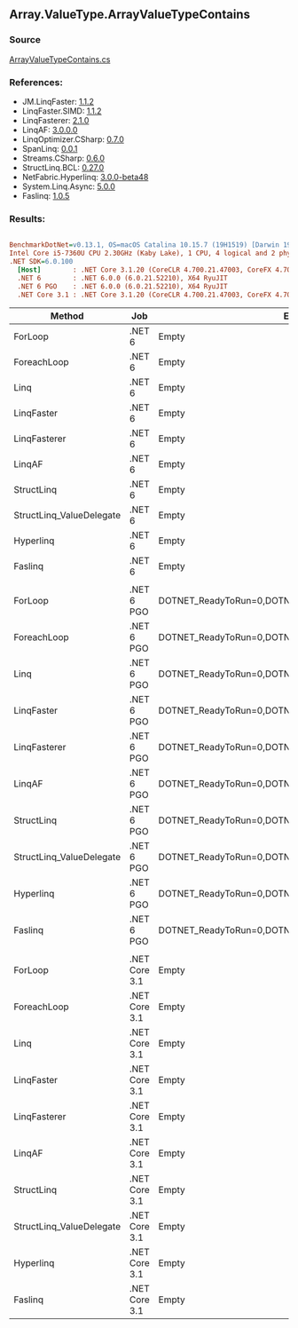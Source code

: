 ﻿## Array.ValueType.ArrayValueTypeContains

### Source
[ArrayValueTypeContains.cs](../LinqBenchmarks/Array/ValueType/ArrayValueTypeContains.cs)

### References:
- JM.LinqFaster: [1.1.2](https://www.nuget.org/packages/JM.LinqFaster/1.1.2)
- LinqFaster.SIMD: [1.1.2](https://www.nuget.org/packages/LinqFaster.SIMD/1.0.3)
- LinqFasterer: [2.1.0](https://www.nuget.org/packages/LinqFasterer/2.1.0)
- LinqAF: [3.0.0.0](https://www.nuget.org/packages/LinqAF/3.0.0.0)
- LinqOptimizer.CSharp: [0.7.0](https://www.nuget.org/packages/LinqOptimizer.CSharp/0.7.0)
- SpanLinq: [0.0.1](https://www.nuget.org/packages/SpanLinq/0.0.1)
- Streams.CSharp: [0.6.0](https://www.nuget.org/packages/Streams.CSharp/0.6.0)
- StructLinq.BCL: [0.27.0](https://www.nuget.org/packages/StructLinq/0.27.0)
- NetFabric.Hyperlinq: [3.0.0-beta48](https://www.nuget.org/packages/NetFabric.Hyperlinq/3.0.0-beta48)
- System.Linq.Async: [5.0.0](https://www.nuget.org/packages/System.Linq.Async/5.0.0)
- Faslinq: [1.0.5](https://www.nuget.org/packages/Faslinq/1.0.5)

### Results:
``` ini

BenchmarkDotNet=v0.13.1, OS=macOS Catalina 10.15.7 (19H1519) [Darwin 19.6.0]
Intel Core i5-7360U CPU 2.30GHz (Kaby Lake), 1 CPU, 4 logical and 2 physical cores
.NET SDK=6.0.100
  [Host]        : .NET Core 3.1.20 (CoreCLR 4.700.21.47003, CoreFX 4.700.21.47101), X64 RyuJIT
  .NET 6        : .NET 6.0.0 (6.0.21.52210), X64 RyuJIT
  .NET 6 PGO    : .NET 6.0.0 (6.0.21.52210), X64 RyuJIT
  .NET Core 3.1 : .NET Core 3.1.20 (CoreCLR 4.700.21.47003, CoreFX 4.700.21.47101), X64 RyuJIT


```
|                   Method |           Job |                                                EnvironmentVariables |       Runtime | Count |     Mean |   Error |  StdDev |        Ratio | RatioSD |  Gen 0 | Allocated |
|------------------------- |-------------- |-------------------------------------------------------------------- |-------------- |------ |---------:|--------:|--------:|-------------:|--------:|-------:|----------:|
|                  ForLoop |        .NET 6 |                                                               Empty |      .NET 6.0 |   100 | 494.1 ns | 0.80 ns | 0.71 ns |     baseline |         |      - |         - |
|              ForeachLoop |        .NET 6 |                                                               Empty |      .NET 6.0 |   100 | 492.0 ns | 0.36 ns | 0.28 ns | 1.00x faster |   0.00x |      - |         - |
|                     Linq |        .NET 6 |                                                               Empty |      .NET 6.0 |   100 | 237.8 ns | 0.22 ns | 0.19 ns | 2.08x faster |   0.00x |      - |         - |
|               LinqFaster |        .NET 6 |                                                               Empty |      .NET 6.0 |   100 | 235.9 ns | 0.27 ns | 0.24 ns | 2.09x faster |   0.00x |      - |         - |
|             LinqFasterer |        .NET 6 |                                                               Empty |      .NET 6.0 |   100 | 236.3 ns | 0.58 ns | 0.51 ns | 2.09x faster |   0.01x |      - |         - |
|                   LinqAF |        .NET 6 |                                                               Empty |      .NET 6.0 |   100 | 243.5 ns | 0.15 ns | 0.13 ns | 2.03x faster |   0.00x |      - |         - |
|               StructLinq |        .NET 6 |                                                               Empty |      .NET 6.0 |   100 | 606.8 ns | 0.52 ns | 0.44 ns | 1.23x slower |   0.00x | 0.0153 |      32 B |
| StructLinq_ValueDelegate |        .NET 6 |                                                               Empty |      .NET 6.0 |   100 | 572.4 ns | 1.33 ns | 1.17 ns | 1.16x slower |   0.00x |      - |         - |
|                Hyperlinq |        .NET 6 |                                                               Empty |      .NET 6.0 |   100 | 249.2 ns | 0.32 ns | 0.29 ns | 1.98x faster |   0.00x | 0.0153 |      32 B |
|                  Faslinq |        .NET 6 |                                                               Empty |      .NET 6.0 |   100 | 585.5 ns | 0.42 ns | 0.37 ns | 1.19x slower |   0.00x | 0.0305 |      64 B |
|                          |               |                                                                     |               |       |          |         |         |              |         |        |           |
|                  ForLoop |    .NET 6 PGO | DOTNET_ReadyToRun=0,DOTNET_TC_QuickJitForLoops=1,DOTNET_TieredPGO=1 |      .NET 6.0 |   100 | 491.7 ns | 0.96 ns | 0.90 ns |     baseline |         |      - |         - |
|              ForeachLoop |    .NET 6 PGO | DOTNET_ReadyToRun=0,DOTNET_TC_QuickJitForLoops=1,DOTNET_TieredPGO=1 |      .NET 6.0 |   100 | 491.5 ns | 0.22 ns | 0.17 ns | 1.00x faster |   0.00x |      - |         - |
|                     Linq |    .NET 6 PGO | DOTNET_ReadyToRun=0,DOTNET_TC_QuickJitForLoops=1,DOTNET_TieredPGO=1 |      .NET 6.0 |   100 | 141.3 ns | 0.09 ns | 0.07 ns | 3.48x faster |   0.01x |      - |         - |
|               LinqFaster |    .NET 6 PGO | DOTNET_ReadyToRun=0,DOTNET_TC_QuickJitForLoops=1,DOTNET_TieredPGO=1 |      .NET 6.0 |   100 | 168.4 ns | 0.07 ns | 0.06 ns | 2.92x faster |   0.01x |      - |         - |
|             LinqFasterer |    .NET 6 PGO | DOTNET_ReadyToRun=0,DOTNET_TC_QuickJitForLoops=1,DOTNET_TieredPGO=1 |      .NET 6.0 |   100 | 140.8 ns | 0.24 ns | 0.22 ns | 3.49x faster |   0.01x |      - |         - |
|                   LinqAF |    .NET 6 PGO | DOTNET_ReadyToRun=0,DOTNET_TC_QuickJitForLoops=1,DOTNET_TieredPGO=1 |      .NET 6.0 |   100 | 149.4 ns | 0.28 ns | 0.25 ns | 3.29x faster |   0.01x |      - |         - |
|               StructLinq |    .NET 6 PGO | DOTNET_ReadyToRun=0,DOTNET_TC_QuickJitForLoops=1,DOTNET_TieredPGO=1 |      .NET 6.0 |   100 | 553.5 ns | 0.68 ns | 0.60 ns | 1.13x slower |   0.00x | 0.0153 |      32 B |
| StructLinq_ValueDelegate |    .NET 6 PGO | DOTNET_ReadyToRun=0,DOTNET_TC_QuickJitForLoops=1,DOTNET_TieredPGO=1 |      .NET 6.0 |   100 | 536.7 ns | 0.37 ns | 0.33 ns | 1.09x slower |   0.00x |      - |         - |
|                Hyperlinq |    .NET 6 PGO | DOTNET_ReadyToRun=0,DOTNET_TC_QuickJitForLoops=1,DOTNET_TieredPGO=1 |      .NET 6.0 |   100 | 147.5 ns | 0.18 ns | 0.16 ns | 3.33x faster |   0.01x | 0.0153 |      32 B |
|                  Faslinq |    .NET 6 PGO | DOTNET_ReadyToRun=0,DOTNET_TC_QuickJitForLoops=1,DOTNET_TieredPGO=1 |      .NET 6.0 |   100 | 571.0 ns | 1.26 ns | 0.99 ns | 1.16x slower |   0.00x | 0.0305 |      64 B |
|                          |               |                                                                     |               |       |          |         |         |              |         |        |           |
|                  ForLoop | .NET Core 3.1 |                                                               Empty | .NET Core 3.1 |   100 | 501.9 ns | 0.44 ns | 0.41 ns |     baseline |         |      - |         - |
|              ForeachLoop | .NET Core 3.1 |                                                               Empty | .NET Core 3.1 |   100 | 501.5 ns | 0.47 ns | 0.41 ns | 1.00x faster |   0.00x |      - |         - |
|                     Linq | .NET Core 3.1 |                                                               Empty | .NET Core 3.1 |   100 | 257.2 ns | 0.15 ns | 0.12 ns | 1.95x faster |   0.00x |      - |         - |
|               LinqFaster | .NET Core 3.1 |                                                               Empty | .NET Core 3.1 |   100 | 259.3 ns | 1.52 ns | 1.27 ns | 1.94x faster |   0.01x |      - |         - |
|             LinqFasterer | .NET Core 3.1 |                                                               Empty | .NET Core 3.1 |   100 | 245.4 ns | 0.14 ns | 0.11 ns | 2.05x faster |   0.00x |      - |         - |
|                   LinqAF | .NET Core 3.1 |                                                               Empty | .NET Core 3.1 |   100 | 264.4 ns | 0.31 ns | 0.27 ns | 1.90x faster |   0.00x |      - |         - |
|               StructLinq | .NET Core 3.1 |                                                               Empty | .NET Core 3.1 |   100 | 629.5 ns | 0.50 ns | 0.41 ns | 1.25x slower |   0.00x | 0.0153 |      32 B |
| StructLinq_ValueDelegate | .NET Core 3.1 |                                                               Empty | .NET Core 3.1 |   100 | 619.4 ns | 0.54 ns | 0.42 ns | 1.23x slower |   0.00x |      - |         - |
|                Hyperlinq | .NET Core 3.1 |                                                               Empty | .NET Core 3.1 |   100 | 253.6 ns | 0.34 ns | 0.26 ns | 1.98x faster |   0.00x | 0.0153 |      32 B |
|                  Faslinq | .NET Core 3.1 |                                                               Empty | .NET Core 3.1 |   100 | 626.3 ns | 1.19 ns | 0.93 ns | 1.25x slower |   0.00x | 0.0305 |      64 B |
